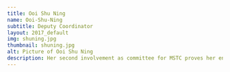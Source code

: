 ```yaml
---
title: Ooi Shu Ning
name: Ooi-Shu-Ning
subtitle: Deputy Coordinator
layout: 2017_default
img: shuning.jpg
thumbnail: shuning.jpg
alt: Picture of Ooi Shu Ning
description: Her second involvement as committee for MSTC proves her enthusiasm to bring the conference to greater heights this year. She believes that it is a rewarding experience to shape the direction of the conference while aligning with YME-UK's vision to empower STEM students to develop themselves further beyond their fields. With the core message of the Fourth Industrial Revolution - how it will be impacting industries and our nation, MSTC is initiated as a platform for participants to embrace newly emerged technologies with open minds.
---
```

